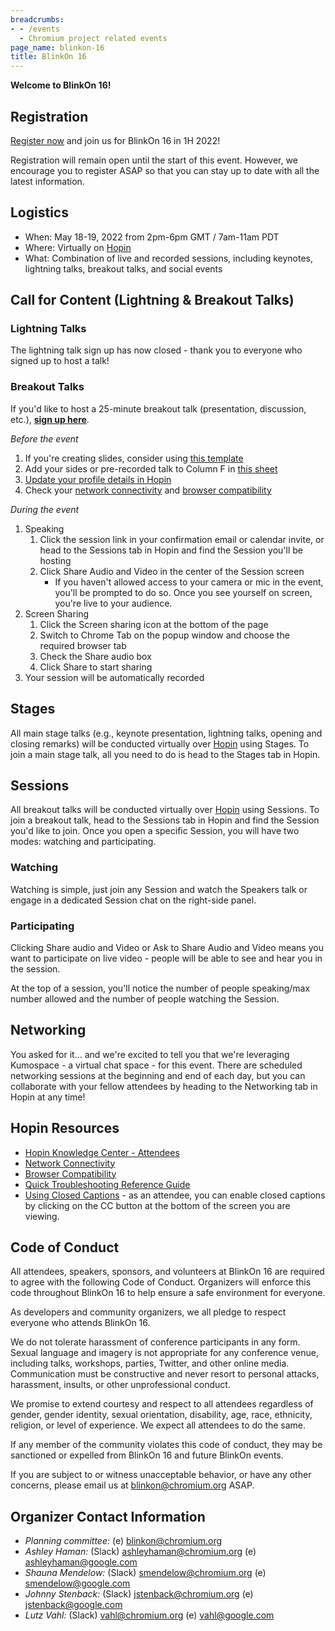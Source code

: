 ```yaml
---
breadcrumbs:
- - /events
  - Chromium project related events
page_name: blinkon-16
title: BlinkOn 16
---
```


**Welcome to BlinkOn 16!**


## **Registration**

[Register now](https://hopin.com/events/blinkon-16/registration) and
join us for BlinkOn 16 in 1H 2022!

Registration will remain open until the start of this event. However,
we encourage you to register ASAP so that you can stay up to date with
all the latest information.


## **Logistics**



* When: May 18-19, 2022 from 2pm-6pm GMT / 7am-11am PDT
* Where: Virtually on [Hopin](https://app.hopin.com/events/blinkon-16/reception)
* What: Combination of live and recorded sessions, including keynotes, lightning talks, breakout talks, and social events

## **Call for Content (Lightning & Breakout Talks)**


### Lightning Talks

The lightning talk sign up has now closed - thank you to everyone who
signed up to host a talk!


### Breakout Talks

If you'd like to host a 25-minute breakout talk (presentation, discussion, etc.), **[sign up here](https://docs.google.com/forms/d/e/1FAIpQLSdkWcf95qOqIBtw97BCyYi3_515ZGb-fPeTCiP72GnnNkCrEw/viewform?resourcekey=0-PT5CAkaLNOmeD8Iz4y5paw)**.

_Before the event_



1. If you're creating slides, consider using [this template](https://docs.google.com/presentation/d/1VvlBAn67d9UDMsvUlnxTqWdlh4KcbEoV36840HR88jU/edit?usp=sharing&resourcekey=0-bCFXV_O7VAaKbBfhe3aQXg)
2. Add your sides or pre-recorded talk to Column F in [this sheet](https://docs.google.com/spreadsheets/d/1dGfYKL5AQTvkGdpWtHJT9R8FFfLlndumSTaV7EF_xuQ/edit#gid=1964232842)
3. [Update your profile details in Hopin](https://support.hopin.com/hc/en-us/articles/4407672721684-How-to-update-your-profile-details)
4. Check your [network connectivity](https://support.hopin.com/hc/en-us/articles/360056528911-Network-Connectivity-Settings) and [browser compatibility](https://support.hopin.com/hc/en-us/articles/360056078872-Browser-Compatibility-for-online-events-on-Hopin)

_During the event_



1. Speaking
    1. Click the session link in your confirmation email or calendar invite, or head to the Sessions tab in Hopin and find the Session you'll be hosting
    2. Click Share Audio and Video in the center of the Session screen
        * If you haven't allowed access to your camera or mic in the event, you'll be prompted to do so. Once you see yourself on screen, you're live to your audience.
2. Screen Sharing
    1. Click the Screen sharing icon at the bottom of the page
    2. Switch to Chrome Tab on the popup window and choose the required browser tab
    3. Check the Share audio box
    4. Click Share to start sharing
3. Your session will be automatically recorded


## **Stages**

All main stage talks (e.g., keynote presentation, lightning talks, opening and closing remarks) will be conducted virtually over [Hopin](http://hopin.com) using Stages. To join a main stage talk, all you need to do is head to the Stages tab in Hopin.


## **Sessions**

All breakout talks will be conducted virtually over [Hopin](hopin.com) using Sessions. To join a breakout talk, head to the Sessions tab in Hopin and find the Session you'd like to join. Once you open a specific Session, you will have two modes: watching and participating.


### Watching

Watching is simple, just join any Session and watch the Speakers talk or engage in a dedicated Session chat on the right-side panel.


### Participating

Clicking Share audio and Video or Ask to Share Audio and Video means you want to participate on live video - people will be able to see and hear you in the session.

At the top of a session, you'll notice the number of people speaking/max number allowed and the number of people watching the Session.


## **Networking**

You asked for it... and we're excited to tell you that we're leveraging Kumospace - a virtual chat space - for this event. There are scheduled networking sessions at the beginning and end of each day, but you can collaborate with your fellow attendees by heading to the Networking tab in Hopin at any time!


## **Hopin Resources**



* [Hopin Knowledge Center - Attendees](https://support.hopin.com/hc/en-us/sections/360012110052--Attendees)
* [Network Connectivity](https://support.hopin.com/hc/en-us/articles/360056528911-Network-Connectivity-Settings)
* [Browser Compatibility](https://support.hopin.com/hc/en-us/articles/360056078872-Browser-Compatibility-for-online-events-on-Hopin)
* [Quick Troubleshooting Reference Guide](https://support.hopin.com/hc/en-us/articles/4404012531732-Quick-Troubleshooting-Reference-Guide)
* [Using Closed Captions](https://support.hopin.com/hc/en-us/articles/4413173640724) - as an attendee, you can enable closed captions by clicking on the CC button at the bottom of the screen you are viewing.


## **Code of Conduct**

All attendees, speakers, sponsors, and volunteers at BlinkOn 16 are
required to agree with the following Code of Conduct. Organizers will
enforce this code throughout BlinkOn 16 to help ensure a safe
environment for everyone.

As developers and community organizers, we all pledge to respect
everyone who attends BlinkOn 16.

We do not tolerate harassment of conference participants in any
form. Sexual language and imagery is not appropriate for any
conference venue, including talks, workshops, parties, Twitter, and
other online media. Communication must be constructive and never
resort to personal attacks, harassment, insults, or other
unprofessional conduct.

We promise to extend courtesy and respect to all attendees regardless
of gender, gender identity, sexual orientation, disability, age, race,
ethnicity, religion, or level of experience. We expect all attendees
to do the same.

If any member of the community violates this code of conduct, they may
be sanctioned or expelled from BlinkOn 16 and future BlinkOn events.

If you are subject to or witness unacceptable behavior, or have any
other concerns, please email us at
[blinkon@chromium.org](mailto:blinkon@chromium.org) ASAP.


## **Organizer Contact Information**



* _Planning committee:_ (e) [blinkon@chromium.org](mailto:blinkon@chromium.org)
* _Ashley Haman:_ (Slack) [ashleyhaman@chromium.org](https://app.slack.com/client/T039UTRBS/D017Q43JXGT/user_profile/U017NGH61KP) (e) [ashleyhaman@google.com](mailto:ashleyhaman@google.com)
* _Shauna Mendelow:_ (Slack) [smendelow@chromium.org](mailto:smendelow@chromium.org) (e) [smendelow@google.com](mailto:smendelow@google.com)
* _Johnny Stenback:_ (Slack) [jstenback@chromium.org](mailto:jstenback@chromium.org) (e) [jstenback@google.com](mailto:jstenback@google.com)
* _Lutz Vahl:_ (Slack) [vahl@chromium.org](mailto:vahl@chromium.org) (e) [vahl@google.com](mailto:vahl@google.com)
